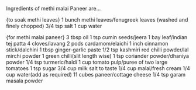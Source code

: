 Ingredients of methi malai Paneer are...

{to soak methi leaves}
1 bunch methi leaves/fenugreek leaves
(washed and finely chopped)
3/4 tsp salt
1 cup water

{for methi malai paneer}
3 tbsp oil
1 tsp cumin seeds/jeera
1 bay leaf/indian tej patta
4 cloves/lavang
2 pods cardamom/elaichi
1 inch cinnamon stick/dalchini
1 tbsp ginger-garlic paste
1/2 tsp kashmiri red chilli powder/lal mirchi powder
1 green chilli(slit length wise)
1 tsp coriander powder/dhaniya powder
1/4 tsp turmeric/haldi
1 cup tomato pulp/puree of two large tomatoes
1 tsp sugar
3/4 cup milk
salt to taste
1/4 cup malai/fresh cream
1/4 cup water(add as required)
11 cubes paneer/cottage cheese
1/4 tsp garam masala powder